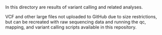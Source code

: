 In this directory are results of variant calling and related analyses.

VCF and other large files not uploaded to GitHub due to size restrictions, but can be recreated with raw sequencing data and running the qc, mapping, and variant calling scripts available in this repository.
